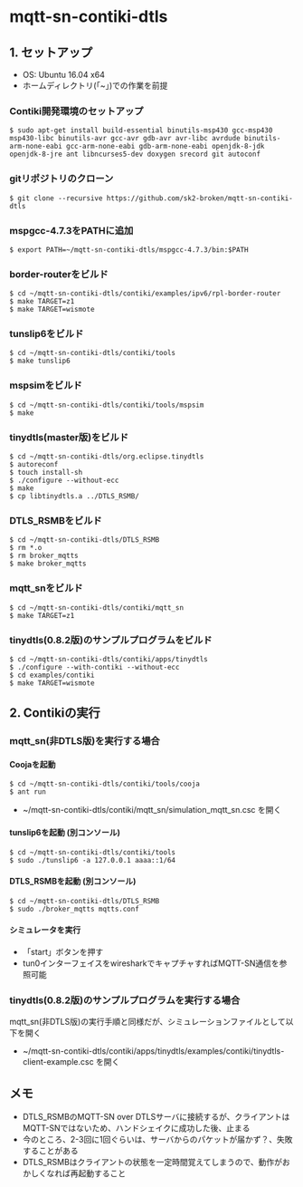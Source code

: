 # mqtt-sn-contiki-dtls

## 1. セットアップ

- OS: Ubuntu 16.04 x64
- ホームディレクトリ(「~」)での作業を前提

### Contiki開発環境のセットアップ

```
$ sudo apt-get install build-essential binutils-msp430 gcc-msp430 msp430-libc binutils-avr gcc-avr gdb-avr avr-libc avrdude binutils-arm-none-eabi gcc-arm-none-eabi gdb-arm-none-eabi openjdk-8-jdk openjdk-8-jre ant libncurses5-dev doxygen srecord git autoconf
```

### gitリポジトリのクローン

```
$ git clone --recursive https://github.com/sk2-broken/mqtt-sn-contiki-dtls
```

### mspgcc-4.7.3をPATHに追加

```
$ export PATH=~/mqtt-sn-contiki-dtls/mspgcc-4.7.3/bin:$PATH
```

### border-routerをビルド

```
$ cd ~/mqtt-sn-contiki-dtls/contiki/examples/ipv6/rpl-border-router
$ make TARGET=z1
$ make TARGET=wismote
```

### tunslip6をビルド

```
$ cd ~/mqtt-sn-contiki-dtls/contiki/tools
$ make tunslip6
```

### mspsimをビルド

```
$ cd ~/mqtt-sn-contiki-dtls/contiki/tools/mspsim
$ make
```

### tinydtls(master版)をビルド

```
$ cd ~/mqtt-sn-contiki-dtls/org.eclipse.tinydtls
$ autoreconf
$ touch install-sh
$ ./configure --without-ecc
$ make
$ cp libtinydtls.a ../DTLS_RSMB/
```

### DTLS_RSMBをビルド

```
$ cd ~/mqtt-sn-contiki-dtls/DTLS_RSMB
$ rm *.o
$ rm broker_mqtts
$ make broker_mqtts
```

### mqtt_snをビルド

```
$ cd ~/mqtt-sn-contiki-dtls/contiki/mqtt_sn
$ make TARGET=z1
```

### tinydtls(0.8.2版)のサンプルプログラムをビルド

```
$ cd ~/mqtt-sn-contiki-dtls/contiki/apps/tinydtls
$ ./configure --with-contiki --without-ecc
$ cd examples/contiki
$ make TARGET=wismote
```

## 2. Contikiの実行

### mqtt_sn(非DTLS版)を実行する場合

#### Coojaを起動

```
$ cd ~/mqtt-sn-contiki-dtls/contiki/tools/cooja 
$ ant run
```

- ~/mqtt-sn-contiki-dtls/contiki/mqtt_sn/simulation_mqtt_sn.csc を開く

#### tunslip6を起動 (別コンソール)

```
$ cd ~/mqtt-sn-contiki-dtls/contiki/tools
$ sudo ./tunslip6 -a 127.0.0.1 aaaa::1/64
```

#### DTLS_RSMBを起動 (別コンソール)

```
$ cd ~/mqtt-sn-contiki-dtls/DTLS_RSMB
$ sudo ./broker_mqtts mqtts.conf
```

#### シミュレータを実行

- 「start」ボタンを押す
- tun0インターフェイスをwiresharkでキャプチャすればMQTT-SN通信を参照可能

### tinydtls(0.8.2版)のサンプルプログラムを実行する場合

mqtt_sn(非DTLS版)の実行手順と同様だが、シミュレーションファイルとして以下を開く

- ~/mqtt-sn-contiki-dtls/contiki/apps/tinydtls/examples/contiki/tinydtls-client-example.csc を開く

## メモ

- DTLS_RSMBのMQTT-SN over DTLSサーバに接続するが、クライアントはMQTT-SNではないため、ハンドシェイクに成功した後、止まる
- 今のところ、2-3回に1回ぐらいは、サーバからのパケットが届かず？、失敗することがある
- DTLS_RSMBはクライアントの状態を一定時間覚えてしまうので、動作がおかしくなれば再起動すること

